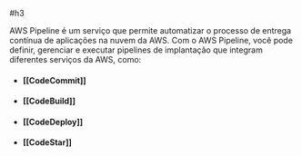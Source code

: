 #h3 

AWS Pipeline é um serviço que permite automatizar o processo de entrega contínua de aplicações na nuvem da AWS. Com o AWS Pipeline, você pode definir, gerenciar e executar pipelines de implantação que integram diferentes serviços da AWS, como:

- #### [[CodeCommit]]
- #### [[CodeBuild]]
- #### [[CodeDeploy]]
- #### [[CodeStar]]